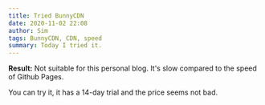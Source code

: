 ```yaml
---
title: Tried BunnyCDN
date: 2020-11-02 22:08
author: Sim
tags: BunnyCDN, CDN, speed
summary: Today I tried it.  
---
```


**Result:** Not suitable for this personal blog. It's slow compared to the speed of Github Pages.  

You can try it, it has a 14-day trial and the price seems not bad.